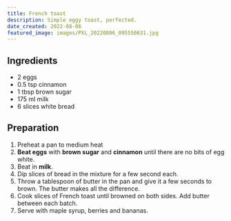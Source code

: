```yaml
---
title: French toast
description: Simple eggy toast, perfected.
date_created: 2022-08-06
featured_image: images/PXL_20220806_095550631.jpg
---
```


## Ingredients

- 2 eggs
- 0.5 tsp cinnamon
- 1 tbsp brown sugar
- 175 ml milk
- 6 slices white bread

## Preparation

1. Preheat a pan to medium heat
2. **Beat eggs** with **brown sugar** and **cinnamon** until there are no bits of egg white.
3. Beat in **milk**.
4. Dip slices of bread in the mixture for a few second each.
5. Throw a tablespoon of butter in the pan and give it a few seconds to brown. The butter makes all the difference.
6. Cook slices of French toast until browned on both sides. Add butter between each batch.
7. Serve with maple syrup, berries and bananas.

